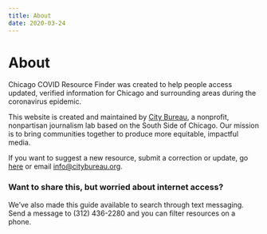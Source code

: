 ```yaml
---
title: About
date: 2020-03-24
---
```


# About

Chicago COVID Resource Finder was created to help people access updated, verified information for Chicago and surrounding areas during the coronavirus epidemic.

This website is created and maintained by [City Bureau](https://www.citybureau.org/), a nonprofit, nonpartisan journalism lab based on the South Side of Chicago. Our mission is to bring communities together to produce more equitable, impactful media.

If you want to suggest a new resource, submit a correction or update, go [here](/en/suggest-resource/) or email [info@citybureau.org](mailto:info@citybureau.org).

### Want to share this, but worried about internet access?

We’ve also made this guide available to search through text messaging. Send a message to (312) 436-2280 and you can filter resources on a phone.
